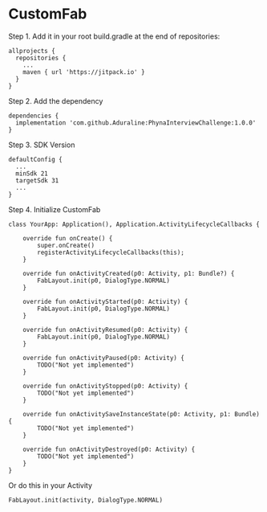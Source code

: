 # CustomFab

Step 1. Add it in your root build.gradle at the end of repositories:

```
allprojects {
  repositories {
    ...
    maven { url 'https://jitpack.io' }
  }
}
```

Step 2. Add the dependency

```
dependencies {
  implementation 'com.github.Aduraline:PhynaInterviewChallenge:1.0.0'
}
```

Step 3. SDK Version
```
defaultConfig {
  ...
  minSdk 21
  targetSdk 31
  ...
}
```

Step 4. Initialize CustomFab

```
class YourApp: Application(), Application.ActivityLifecycleCallbacks {

    override fun onCreate() {
        super.onCreate()
        registerActivityLifecycleCallbacks(this);
    }

    override fun onActivityCreated(p0: Activity, p1: Bundle?) {
        FabLayout.init(p0, DialogType.NORMAL)
    }

    override fun onActivityStarted(p0: Activity) {
        FabLayout.init(p0, DialogType.NORMAL)
    }

    override fun onActivityResumed(p0: Activity) {
        FabLayout.init(p0, DialogType.NORMAL)
    }

    override fun onActivityPaused(p0: Activity) {
        TODO("Not yet implemented")
    }

    override fun onActivityStopped(p0: Activity) {
        TODO("Not yet implemented")
    }

    override fun onActivitySaveInstanceState(p0: Activity, p1: Bundle) {
        TODO("Not yet implemented")
    }

    override fun onActivityDestroyed(p0: Activity) {
        TODO("Not yet implemented")
    }
}
```

Or do this in your Activity

```
FabLayout.init(activity, DialogType.NORMAL)
```

